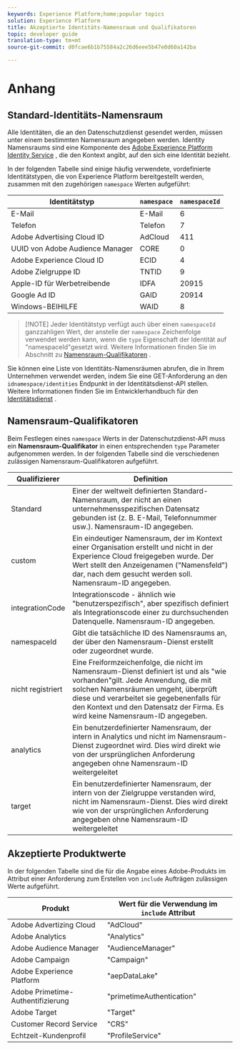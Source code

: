 ```yaml
---
keywords: Experience Platform;home;popular topics
solution: Experience Platform
title: Akzeptierte Identitäts-Namensraum und Qualifikatoren
topic: developer guide
translation-type: tm+mt
source-git-commit: d0fcae6b1b75584a2c26d6eee5b47e0d60a142ba

---
```



# Anhang

## Standard-Identitäts-Namensraum

Alle Identitäten, die an den Datenschutzdienst gesendet werden, müssen unter einem bestimmten Namensraum angegeben werden. Identity Namensraums sind eine Komponente des [Adobe Experience Platform Identity Service](https://www.adobe.io/apis/experienceplatform/home/profile-identity-segmentation/profile-identity-segmentation-services.html#!api-specification/markdown/narrative/technical_overview/identity_services_architectural_overview/identity_services_architectural_overview.md) , die den Kontext angibt, auf den sich eine Identität bezieht.

In der folgenden Tabelle sind einige häufig verwendete, vordefinierte Identitätstypen, die von Experience Platform bereitgestellt werden, zusammen mit den zugehörigen `namespace` Werten aufgeführt:

| Identitätstyp | `namespace` | `namespaceId` |
| --- | --- | --- |
| E-Mail  | E-Mail  | 6 |
| Telefon | Telefon | 7 |
| Adobe Advertising Cloud ID | AdCloud | 411 |
| UUID von Adobe Audience Manager | CORE | 0 |
| Adobe Experience Cloud ID | ECID | 4 |
| Adobe Zielgruppe ID | TNTID | 9 |
| Apple-ID für Werbetreibende | IDFA | 20915 |
| Google Ad ID | GAID | 20914 |
| Windows-BEIHILFE | WAID | 8 |

>[!NOTE] Jeder Identitätstyp verfügt auch über einen `namespaceId` ganzzahligen Wert, der anstelle der `namespace` Zeichenfolge verwendet werden kann, wenn die `type` Eigenschaft der Identität auf &quot;namespaceId&quot;gesetzt wird. Weitere Informationen finden Sie im Abschnitt zu [Namensraum-Qualifikatoren](#namespace-qualifiers) .

Sie können eine Liste von Identitäts-Namensräumen abrufen, die in Ihrem Unternehmen verwendet werden, indem Sie eine GET-Anforderung an den `idnamespace/identities` Endpunkt in der Identitätsdienst-API stellen. Weitere Informationen finden Sie im Entwicklerhandbuch für den [Identitätsdienst](https://www.adobe.io/apis/experienceplatform/home/profile-identity-segmentation/profile-identity-segmentation-services.html#!api-specification/markdown/narrative/technical_overview/identity_services_architectural_overview/identity_services_api.md) .

## Namensraum-Qualifikatoren

Beim Festlegen eines `namespace` Werts in der Datenschutzdienst-API muss ein **Namensraum-Qualifikator** in einen entsprechenden `type` Parameter aufgenommen werden. In der folgenden Tabelle sind die verschiedenen zulässigen Namensraum-Qualifikatoren aufgeführt.

| Qualifizierer | Definition |
| --------- | ---------- |
| Standard | Einer der weltweit definierten Standard-Namensraum, der nicht an einen unternehmensspezifischen Datensatz gebunden ist (z. B. E-Mail, Telefonnummer usw.). Namensraum-ID angegeben. |
| custom | Ein eindeutiger Namensraum, der im Kontext einer Organisation erstellt und nicht in der Experience Cloud freigegeben wurde. Der Wert stellt den Anzeigenamen (&quot;Namensfeld&quot;) dar, nach dem gesucht werden soll. Namensraum-ID angegeben. |
| integrationCode | Integrationscode - ähnlich wie &quot;benutzerspezifisch&quot;, aber spezifisch definiert als Integrationscode einer zu durchsuchenden Datenquelle. Namensraum-ID angegeben. |
| namespaceId | Gibt die tatsächliche ID des Namensraums an, der über den Namensraum-Dienst erstellt oder zugeordnet wurde. |
| nicht registriert | Eine Freiformzeichenfolge, die nicht im Namensraum-Dienst definiert ist und als &quot;wie vorhanden&quot;gilt. Jede Anwendung, die mit solchen Namensräumen umgeht, überprüft diese und verarbeitet sie gegebenenfalls für den Kontext und den Datensatz der Firma. Es wird keine Namensraum-ID angegeben. |
| analytics | Ein benutzerdefinierter Namensraum, der intern in Analytics und nicht im Namensraum-Dienst zugeordnet wird. Dies wird direkt wie von der ursprünglichen Anforderung angegeben ohne Namensraum-ID weitergeleitet |
| target | Ein benutzerdefinierter Namensraum, der intern von der Zielgruppe verstanden wird, nicht im Namensraum-Dienst. Dies wird direkt wie von der ursprünglichen Anforderung angegeben ohne Namensraum-ID weitergeleitet |

## Akzeptierte Produktwerte

In der folgenden Tabelle sind die für die Angabe eines Adobe-Produkts im Attribut einer Anforderung zum Erstellen von `include` Aufträgen zulässigen Werte aufgeführt.

| Produkt | Wert für die Verwendung im `include` Attribut |
--- | ---
| Adobe Advertizing Cloud | &quot;AdCloud&quot; |
| Adobe Analytics | &quot;Analytics&quot; |
| Adobe Audience Manager | &quot;AudienceManager&quot; |
| Adobe Campaign | &quot;Campaign&quot; |
| Adobe Experience Platform | &quot;aepDataLake&quot; |
| Adobe Primetime-Authentifizierung | &quot;primetimeAuthentication&quot; |
| Adobe Target | &quot;Target&quot; |
| Customer Record Service | &quot;CRS&quot; |
| Echtzeit-Kundenprofil | &quot;ProfileService&quot; |